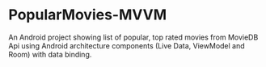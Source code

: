 # PopularMovies-MVVM
An Android project showing list of popular, top rated movies from MovieDB Api using Android architecture components 
(Live Data, ViewModel and Room) with data binding.
